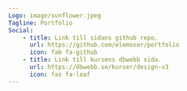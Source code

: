 ```yaml
---
Logo: image/sunflower.jpeg
Tagline: Portfolio
Social:
    - title: Link till sidans github repo.
      url: https://github.com/elemoser/portfolio
      icon: fab fa-github
    - title: Link till kursens dbwebb sida.
      url: https://dbwebb.se/kurser/design-v3
      icon: fas fa-leaf
---
```

